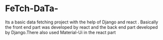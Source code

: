 # FeTch-DaTa-
Its a basic data fetching project with the  help of Django and react . Basically the front end part was developed by react and the back end part developed by Django.There also used Material-Ui in the react part  

